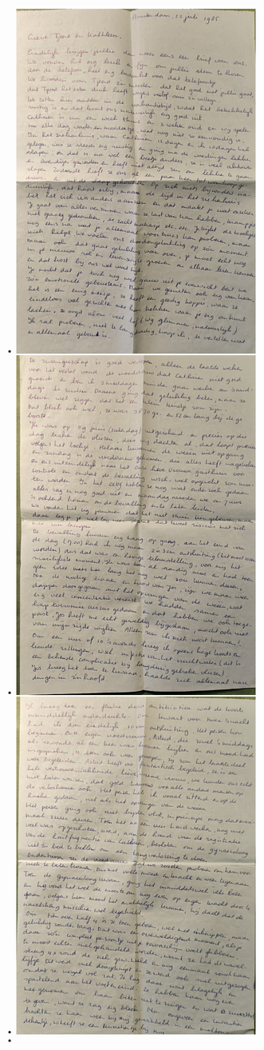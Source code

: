 - ![IMG_20250211_110801.jpg](../assets/IMG_20250211_110801_1739272774628_0.jpg)
- ![IMG_20250211_110811.jpg](../assets/IMG_20250211_110811_1739272802758_0.jpg)
- ![IMG_20250211_110842.jpg](../assets/IMG_20250211_110842_1739272819472_0.jpg)
-